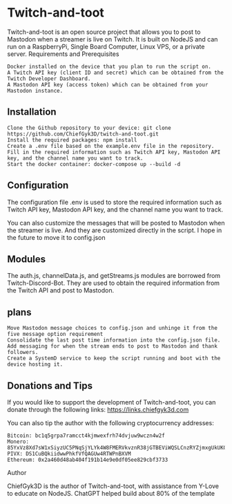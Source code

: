 # Twitch-and-toot

Twitch-and-toot is an open source project that allows you to post to Mastodon when a streamer is live on Twitch. It is built on NodeJS and can run on a RaspberryPi, Single Board Computer, Linux VPS, or a private server.
Requirements and Prerequisites

    Docker installed on the device that you plan to run the script on.
    A Twitch API key (client ID and secret) which can be obtained from the Twitch Developer Dashboard.
    A Mastodon API key (access token) which can be obtained from your Mastodon instance.

## Installation

    Clone the Github repository to your device: git clone https://github.com/ChiefGyk3D/twitch-and-toot.git
    Install the required packages: npm install
    Create a .env file based on the example.env file in the repository. Fill in the required information such as Twitch API key, Mastodon API key, and the channel name you want to track.
    Start the docker container: docker-compose up --build -d

## Configuration

The configuration file .env is used to store the required information such as Twitch API key, Mastodon API key, and the channel name you want to track. 

You can also customize the messages that will be posted to Mastodon when the streamer is live. And they are customized directly in the script. I hope in the future to move it to config.json

## Modules

The auth.js, channelData.js, and getStreams.js modules are borrowed from Twitch-Discord-Bot. They are used to obtain the required information from the Twitch API and post to Mastodon.

## plans
    
    Move Mastodon message choices to config.json and unhinge it from the five message option requirement
    Consolidate the last post time information into the config.json file.
    Add messaging for when the stream ends to post to Mastodon and thank followers.
    Create a SystemD service to keep the script running and boot with the device hosting it.

## Donations and Tips

If you would like to support the development of Twitch-and-toot, you can donate through the following links: https://links.chiefgyk3d.com

You can also tip the author with the following cryptocurrency addresses:

    Bitcoin: bc1q5grpa7ramcct4kjmwexfrh74dvjuw9wczn4w2f
    Monero: 85YxVz8Xd7sW1xSiyzUC5PNqSjYLYk4W8FMERVkvznR38jGTBEViWQSLCnzRYZjmxgUkUKGhxTt2JSFNpJuAqghQLhHgPS5
    PIVX: DS1CuBQkiidwwPhkfVfQAGUw4RTWPnBXVM
    Ethereum: 0x2a460d48ab404f191b14e9e0df05ee829cbf3733

Author

ChiefGyk3D is the author of Twitch-and-toot, with assistance from Y-Love to educate on NodeJS. ChatGPT helped build about 80% of the template
